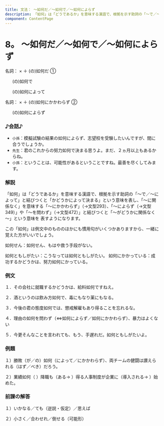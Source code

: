 ```yaml
---
title: 文法： ～如何だ／～如何で／～如何によらず
description: 「如何」は「どうであるか」を意味する漢語で、根拠を示す助詞の「～で／～によって」と結びつくと「かどうかによって決まる」という意味を表し、「～に関係なく」を意味する「～にかかわらず」（→文型293）、「～によらず（→文型349）」や「～を問わず」（→文型472）」と結びつくと「～がどうかに関係なく～」という意味を 表すようになります。
component: ContentPage
---
```



# 8。 ～如何だ／～如何で／～如何によらず
名詞： × ＋ (の)如何だ ①

                       (の)如何で  

                       (の)如何によって  

名詞： × ＋ (の)如何にかかわらず ②

                       (の)如何によらず  

### ♪会話♪
- `小孫`：模擬試験の結果の如何によらず、志望校を受験したいんですが、間に合うでしょうか。 
- `先生`：君のこれからの努力如何で決まる思うよ。まだ、２ヵ月以上もあるからね。 
- `小孫`：ということは、可能性があるということですね。最善を尽くしてみます。

### 解説
「如何」は「どうであるか」を意味する漢語で、根拠を示す助詞の「～で／～によって」と結びつくと「かどうかによって決まる」という意味を表し、「～に関係なく」を意味する「～にかかわらず」（→文型293）、「～によらず（→文型349）」や「～を問わず」（→文型472）」と結びつくと「～がどうかに関係なく～」という意味を 表すようになります。

この「如何」は例文中のもののほかにも慣用句がいくつかありますから、一緒に覚えた方がいいでしょう。 

如何せん：如何せん、もはや救う手段がない。

如何ともしがたい：こうなっては如何ともしがたい。 如何にかかっている：成功するかどうかは、努力如何にかっている。

### 例文
１．その会社に就職するかどうかは、給料如何ですねえ。

２．酒というのは飲み方如何で、毒にもなり薬にもなる。

３．今後の君の態度如何では、懲戒解雇もあり得ることを忘れるな。

４．理由の如何を問わず（⇔如何によらず／如何にかかわらず）、暴力はよくない

５．今更そんなことを言われても、もう、手遅れだ。如何ともしがたいよ。

### 例題
１）勝敗（が／の）如何（によって／にかかわらず）、両チームの健闘は讃えられる（はず／べき）だろう。

２）業績如何（ ）降職も（ある→ ）得る人事制度が企業に（導入される→ ）始めた。

### 前課の解答
１）いかなる／ても（逆説・仮定）／思えば

２）小さく／合わせれ／倒せる（可能形）
